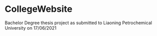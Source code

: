 # CollegeWebsite
 Bachelor Degree thesis project as submitted to Liaoning Petrochemical University on 17/06/2021
